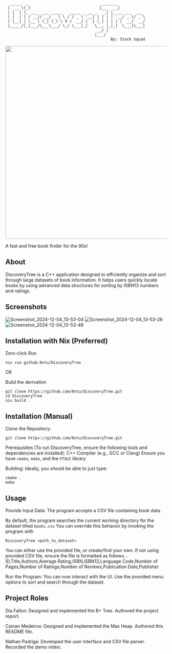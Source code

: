 ```
  _____  _                                _______            
 |  __ \(_)                              |__   __|           
 | |  | |_ ___  ___ _____   _____ _ __ _   _| |_ __ ___  ___ 
 | |  | | / __|/ __/ _ \ \ / / _ \ '__| | | | | '__/ _ \/ _ \
 | |__| | \__ \ (_| (_) \ V /  __/ |  | |_| | | | |  __/  __/
 |_____/|_|___/\___\___/ \_/ \___|_|   \__, |_|_|  \___|\___|
                                        __/ |                
                                       |___/                 
                                              By: Stack Squad
```
<img src="https://raw.githubusercontent.com/catppuccin/catppuccin/main/assets/palette/macchiato.png" width="600px" /> <br>

A fast and free book finder for the 90s!

About
------
DiscoveryTree is a C++ application designed to efficiently organize and sort through large datasets 
of book information. It helps users quickly locate books by using advanced data structures for 
sorting by ISBN13 numbers and ratings.


Screenshots
----------
![Screenshot_2024-12-04_13-53-04](https://github.com/user-attachments/assets/ddabb5d6-b831-45cc-9e87-144c6da15ba1)
![Screenshot_2024-12-04_13-53-26](https://github.com/user-attachments/assets/865c8198-bf5f-4447-af3b-fa18496155b2)
![Screenshot_2024-12-04_13-53-48](https://github.com/user-attachments/assets/a6ac56fc-2c8b-4478-aeb5-f271e236cc92)


Installation with Nix (Preferred)
----------------------
Zero-click Run
```
nix run github:0ntu/DiscoveryTree
```

OR

Build the derivation
```
git clone https://github.com/0ntu/DiscoveryTree.git
cd DiscoveryTree
nix build .
```

Installation (Manual)
----------------------

Clone the Repository:
```
git clone https://github.com/0ntu/DiscoveryTree.git
```

Prerequisites (To run DiscoveryTree, ensure the following tools and dependencies are installed):
C++ Compiler (e.g., GCC or Clang)
Ensure you have `cmake`, `make`, and the `FTXUI` library

Building:
Ideally, you should be able to just type:
```
cmake .
make
```

Usage
-----

Provide Input Data:
The program accepts a CSV file containing book data. 

By default, the program searches the current working directory for the dataset titled `books.csv`
You can override this behavior by invoking the program with
```
DiscoveryTree <path_to_dataset>
```

You can either use the provided file, or create/find your own. If not using provided CSV file, ensure the file is formatted as 
follows...
ID,Title,Authors,Average Rating,ISBN,ISBN13,Language Code,Number of Pages,Number of Ratings,Number of Reviews,Publication Date,Publisher

Run the Program:
You can now interact with the UI. Use the provided menu options to sort and search through the 
dataset.


Project Roles
-------------

Dia Fallon:
Designed and implemented the B+ Tree. Authored the project report.

Cainan Medeiros:
Designed and implemented the Max Heap. Authored this README file.

Nathan Padriga:
Developed the user interface and CSV file parser. Recorded the demo video.
